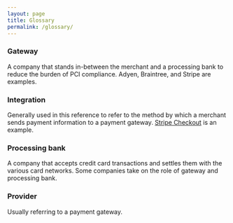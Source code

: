 ```yaml
---
layout: page
title: Glossary
permalink: /glossary/
---
```


### Gateway

A company that stands in-between the merchant and a processing bank to reduce the burden of PCI compliance. Adyen, Braintree, and Stripe are examples.

### Integration

Generally used in this reference to refer to the method by which a merchant sends payment information to a payment gateway. [Stripe Checkout](/payment-cards/pci-compliance/integrations/#stripe) is an example.

### Processing bank

A company that accepts credit card transactions and settles them with the various card networks. Some companies take on the role of gateway and processing bank.

### Provider

Usually referring to a payment gateway.
